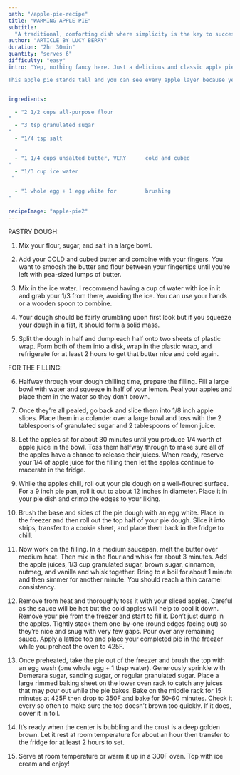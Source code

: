 ```yaml
---
path: "/apple-pie-recipe"
title: "WARMING APPLE PIE"
subtitle:
  "A traditional, comforting dish where simplicity is the key to success - one for all the family."
author: "ARTICLE BY LUCY BERRY"
duration: "2hr 30min"
quantity: "serves 6"
difficulty: "easy"
intro: "Yep, nothing fancy here. Just a delicious and classic apple pie. What I love about this apple pie recipe is that it holds its shape when you cut into it. No soupy mess and no crumbly crush, just a solid slice you can dig your fork into!

This apple pie stands tall and you can see every apple layer because yes, it has to taste good, but I want it to look good too! And I’m sharing my secrets on how to get a delicious and perfect apple pie."


ingredients:

  - "2 1/2 cups all-purpose flour
"
  - "3 tsp granulated sugar
"
  - "1/4 tsp salt

  "
  - "1 1/4 cups unsalted butter, VERY      cold and cubed
"
  - "1/3 cup ice water
 "
 
  - "1 whole egg + 1 egg white for         brushing
"
 
recipeImage: "apple-pie2"
---
```


PASTRY DOUGH:

1. Mix your flour, sugar, and salt in a large bowl.

2. Add your COLD and cubed butter and combine with your fingers. You want to smoosh the butter and flour between your fingertips until you’re left with pea-sized lumps of butter.

3. Mix in the ice water. I recommend having a cup of water with ice in it and grab your 1/3 from there, avoiding the ice. You can use your hands or a wooden spoon to combine.

4. Your dough should be fairly crumbling upon first look but if you squeeze your dough in a fist, it should form a solid mass.

5. Split the dough in half and dump each half onto two sheets of plastic wrap. Form both of them into a disk, wrap in the plastic wrap, and refrigerate for at least 2 hours to get that butter nice and cold again.

FOR THE FILLING:

6. Halfway through your dough chilling time, prepare the filling. Fill a large bowl with water and squeeze in half of your lemon. Peal your apples and place them in the water so they don’t brown.

7. Once they’re all pealed, go back and slice them into 1/8 inch apple slices. Place them in a colander over a large bowl and toss with the 2 tablespoons of granulated sugar and 2 tablespoons of lemon juice.

8. Let the apples sit for about 30 minutes until you produce 1/4 worth of apple juice in the bowl. Toss them halfway through to make sure all of the apples have a chance to release their juices. When ready, reserve your 1/4 of apple juice for the filling then let the apples continue to macerate in the fridge.

9. While the apples chill, roll out your pie dough on a well-floured surface. For a 9 inch pie pan, roll it out to about 12 inches in diameter. Place it in your pie dish and crimp the edges to your liking.

10. Brush the base and sides of the pie dough with an egg white. Place in the freezer and then roll out the top half of your pie dough. Slice it into strips, transfer to a cookie sheet, and place them back in the fridge to chill.

11. Now work on the filling. In a medium saucepan, melt the butter over medium heat. Then mix in the flour and whisk for about 3 minutes. Add the apple juices, 1/3 cup granulated sugar, brown sugar, cinnamon, nutmeg, and vanilla and whisk together. Bring to a boil for about 1 minute and then simmer for another minute. You should reach a thin caramel consistency.

12. Remove from heat and thoroughly toss it with your sliced apples. Careful as the sauce will be hot but the cold apples will help to cool it down.
    Remove your pie from the freezer and start to fill it. Don’t just dump in the apples. Tightly stack them one-by-one (round edges facing out) so they’re nice and snug with very few gaps. Pour over any remaining sauce.
    Apply a lattice top and place your completed pie in the freezer while you preheat the oven to 425F.

13. Once preheated, take the pie out of the freezer and brush the top with an egg wash (one whole egg + 1 tbsp water). Generously sprinkle with Demerara sugar, sanding sugar, or regular granulated sugar. Place a large rimmed baking sheet on the lower oven rack to catch any juices that may pour out while the pie bakes.
    Bake on the middle rack for 15 minutes at 425F then drop to 350F and bake for 50-60 minutes. Check it every so often to make sure the top doesn’t brown too quickly. If it does, cover it in foil.

14. It’s ready when the center is bubbling and the crust is a deep golden brown. Let it rest at room temperature for about an hour then transfer to the fridge for at least 2 hours to set.

15. Serve at room temperature or warm it up in a 300F oven. Top with ice cream and enjoy!
